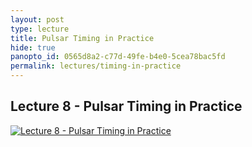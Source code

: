 ```yaml
--- 
layout: post
type: lecture
title: Pulsar Timing in Practice
hide: true
panopto_id: 0565d8a2-c77d-49fe-b4e0-5cea78bac5fd
permalink: lectures/timing-in-practice
---
```


## Lecture 8 - Pulsar Timing in Practice
[![Lecture 8 - Pulsar Timing in Practice](https://uva.hosted.panopto.com/Panopto/Services/FrameGrabber.svc/FrameRedirect?objectId=0565d8a2-c77d-49fe-b4e0-5cea78bac5fd&mode=Delivery)](https://uva.hosted.panopto.com/Panopto/Pages/Viewer.aspx?id=0565d8a2-c77d-49fe-b4e0-5cea78bac5fd)


